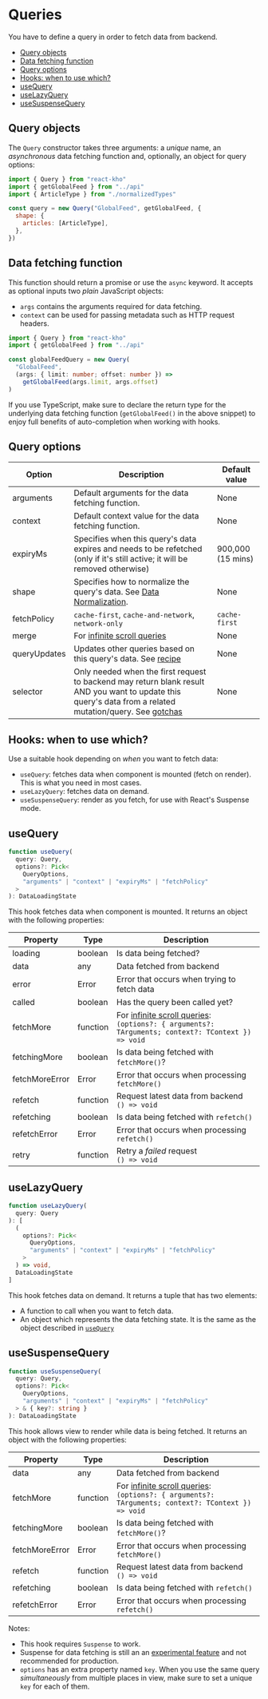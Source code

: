 # Queries

You have to define a query in order to fetch data from backend.

- [Query objects](#query-objects)
- [Data fetching function](#data-fetching-function)
- [Query options](#query-options)
- [Hooks: when to use which?](#hooks-when-to-use-which)
- [useQuery](#usequery)
- [useLazyQuery](#uselazyquery)
- [useSuspenseQuery](#usesuspensequery)

## Query objects

The `Query` constructor takes three arguments: a _unique_ name, an _asynchronous_ data fetching function and, optionally, an object for query options:

```javascript
import { Query } from "react-kho"
import { getGlobalFeed } from "../api"
import { ArticleType } from "./normalizedTypes"

const query = new Query("GlobalFeed", getGlobalFeed, {
  shape: {
    articles: [ArticleType],
  },
})
```

## Data fetching function

This function should return a promise or use the `async` keyword. It accepts as optional inputs two _plain_ JavaScript objects:

- `args` contains the arguments required for data fetching.
- `context` can be used for passing metadata such as HTTP request headers.

```typescript
import { Query } from "react-kho"
import { getGlobalFeed } from "../api"

const globalFeedQuery = new Query(
  "GlobalFeed",
  (args: { limit: number; offset: number }) =>
    getGlobalFeed(args.limit, args.offset)
)
```

If you use TypeScript, make sure to declare the return type for the underlying data fetching function (`getGlobalFeed()` in the above snippet) to enjoy full benefits of auto-completion when working with hooks.

## Query options

| Option       | Description                                                                                                                                                             | Default value     |
| ------------ | ----------------------------------------------------------------------------------------------------------------------------------------------------------------------- | ----------------- |
| arguments    | Default arguments for the data fetching function.                                                                                                                       | None              |
| context      | Default context value for the data fetching function.                                                                                                                   | None              |
| expiryMs     | Specifies when this query's data expires and needs to be refetched (only if it's still active; it will be removed otherwise)                                            | 900,000 (15 mins) |
| shape        | Specifies how to normalize the query's data. See [Data Normalization](DataNormalization.md).                                                                            | None              |
| fetchPolicy  | `cache-first`, `cache-and-network`, `network-only`                                                                                                                      | `cache-first`     |
| merge        | For [infinite scroll queries](Recipes.md#infinite-scroll-queries)                                                                                                       | None              |
| queryUpdates | Updates other queries based on this query's data. See [recipe](Recipes.md#update-other-queries-based-on-a-query-s-data)                                                 | None              |
| selector     | Only needed when the first request to backend may return blank result AND you want to update this query's data from a related mutation/query. See [gotchas](Gotchas.md) | None              |

## Hooks: when to use which?

Use a suitable hook depending on _when_ you want to fetch data:

- `useQuery`: fetches data when component is mounted (fetch on render). This is what you need in most cases.
- `useLazyQuery`: fetches data on demand.
- `useSuspenseQuery`: render as you fetch, for use with React's Suspense mode.

## useQuery

```typescript
function useQuery(
  query: Query,
  options?: Pick<
    QueryOptions,
    "arguments" | "context" | "expiryMs" | "fetchPolicy"
  >
): DataLoadingState
```

This hook fetches data when component is mounted. It returns an object with the following properties:

| Property       | Type     | Description                                                                                                                                   |
| -------------- | -------- | --------------------------------------------------------------------------------------------------------------------------------------------- |
| loading        | boolean  | Is data being fetched?                                                                                                                        |
| data           | any      | Data fetched from backend                                                                                                                     |
| error          | Error    | Error that occurs when trying to fetch data                                                                                                   |
| called         | boolean  | Has the query been called yet?                                                                                                                |
| fetchMore      | function | For [infinite scroll queries](Recipes.md#infinite-scroll-queries): <br/> `(options?: { arguments?: TArguments; context?: TContext }) => void` |
| fetchingMore   | boolean  | Is data being fetched with `fetchMore()`?                                                                                                     |
| fetchMoreError | Error    | Error that occurs when processing `fetchMore()`                                                                                               |
| refetch        | function | Request latest data from backend <br/> `() => void`                                                                                           |
| refetching     | boolean  | Is data being fetched with `refetch()`                                                                                                        |
| refetchError   | Error    | Error that occurs when processing `refetch()`                                                                                                 |
| retry          | function | Retry a _failed_ request <br/> `() => void`                                                                                                   |

## useLazyQuery

```typescript
function useLazyQuery(
  query: Query
): [
  (
    options?: Pick<
      QueryOptions,
      "arguments" | "context" | "expiryMs" | "fetchPolicy"
    >
  ) => void,
  DataLoadingState
]
```

This hook fetches data on demand. It returns a tuple that has two elements:

- A function to call when you want to fetch data.
- An object which represents the data fetching state. It is the same as the object described in [`useQuery`](#usequery)

## useSuspenseQuery

```typescript
function useSuspenseQuery(
  query: Query,
  options?: Pick<
    QueryOptions,
    "arguments" | "context" | "expiryMs" | "fetchPolicy"
  > & { key?: string }
): DataLoadingState
```

This hook allows view to render while data is being fetched. It returns an object with the following properties:

| Property       | Type     | Description                                                                                                                                   |
| -------------- | -------- | --------------------------------------------------------------------------------------------------------------------------------------------- |
| data           | any      | Data fetched from backend                                                                                                                     |
| fetchMore      | function | For [infinite scroll queries](Recipes.md#infinite-scroll-queries): <br/> `(options?: { arguments?: TArguments; context?: TContext }) => void` |
| fetchingMore   | boolean  | Is data being fetched with `fetchMore()`?                                                                                                     |
| fetchMoreError | Error    | Error that occurs when processing `fetchMore()`                                                                                               |
| refetch        | function | Request latest data from backend <br/> `() => void`                                                                                           |
| refetching     | boolean  | Is data being fetched with `refetch()`                                                                                                        |
| refetchError   | Error    | Error that occurs when processing `refetch()`                                                                                                 |

Notes:

- This hook requires `Suspense` to work.
- Suspense for data fetching is still an an [experimental feature](https://reactjs.org/docs/concurrent-mode-suspense.html) and not recommended for production.
- `options` has an extra property named `key`. When you use the same query _simultaneously_ from multiple places in view, make sure to set a unique `key` for each of them.
